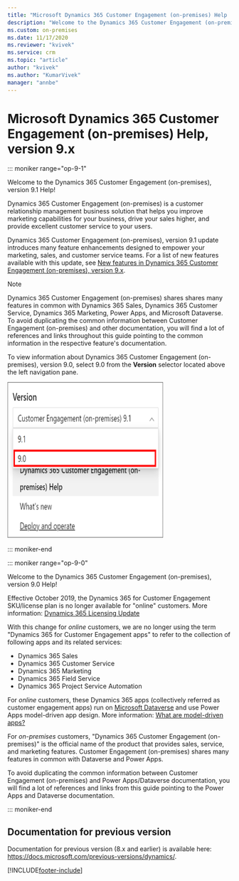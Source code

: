 ```yaml
---
title: "Microsoft Dynamics 365 Customer Engagement (on-premises) Help | MicrosoftDocs"
description: "Welcome to the Dynamics 365 Customer Engagement (on-premises) Help, version 9."
ms.custom: on-premises
ms.date: 11/17/2020
ms.reviewer: "kvivek"
ms.service: crm
ms.topic: "article"
author: "kvivek"
ms.author: "KumarVivek"
manager: "annbe"
---
```

# Microsoft Dynamics 365 Customer Engagement (on-premises) Help, version 9.x

::: moniker range="op-9-1"

Welcome to the Dynamics 365 Customer Engagement (on-premises), version 9.1 Help! 

Dynamics 365 Customer Engagement (on-premises) is a customer relationship management business solution that helps you improve marketing capabilities for your business, drive your sales higher, and provide excellent customer service to your users.

Dynamics 365 Customer Engagement (on-premises), version 9.1 update introduces many feature enhancements designed to empower your marketing, sales, and customer service teams. For a list of new features available with this update, see [New features in Dynamics 365 Customer Engagement (on-premises), version 9.x](whats-new.md).

> [!NOTE]
> Dynamics 365 Customer Engagement (on-premises) shares shares many features in common with Dynamics 365 Sales, Dynamics 365 Customer Service, Dynamics 365 Marketing, Power Apps, and Microsoft Dataverse.<br/>To avoid duplicating the common information between Customer Engagement (on-premises) and other documentation, you will find a lot of references and links throughout this guide pointing to the common information in the respective feature's documentation.

To view information about Dynamics 365 Customer Engagement (on-premises), version 9.0, select 9.0 from the **Version** selector located above the left navigation pane.

<img src = "deploy/media/docs-version-picker.png" alt = "Version selector on Microsoft Docs" width = "350" height = "350">

::: moniker-end

::: moniker range="op-9-0"

Welcome to the Dynamics 365 Customer Engagement (on-premises), version 9.0 Help!

Effective October 2019, the Dynamics 365 for Customer Engagement SKU/license plan is no longer available for "online" customers. More information: [Dynamics 365 Licensing Update](https://docs.microsoft.com/dynamics365/licensing/update)

With this change for *online* customers, we are no longer using the term "Dynamics 365 for Customer Engagement apps" to refer to the collection of following apps and its related services:
- Dynamics 365 Sales
- Dynamics 365 Customer Service
- Dynamics 365 Marketing 
- Dynamics 365 Field Service
- Dynamics 365 Project Service Automation

For *online* customers, these Dynamics 365 apps (collectively referred as customer engagement apps) run on [Microsoft Dataverse](https://docs.microsoft.com/powerapps/maker/common-data-service/data-platform-intro) and use Power Apps model-driven app design. More information: [What are model-driven apps?](https://docs.microsoft.com/powerapps/maker/model-driven-apps/model-driven-app-overview)

For *on-premises* customers, "Dynamics 365 Customer Engagement (on-premises)" is the official name of the product that provides sales, service, and marketing features. Customer Engagement (on-premises) shares many features in common with Dataverse and Power Apps. 

To avoid duplicating the common information between Customer Engagement (on-premises) and Power Apps/Dataverse documentation, you will find a lot of references and links from this guide pointing to the Power Apps and Dataverse documentation. 

::: moniker-end 

## Documentation for previous version

Documentation for previous version (8.x and earlier) is available here: <https://docs.microsoft.com/previous-versions/dynamics/>.


[!INCLUDE[footer-include](../../includes/footer-banner.md)]
